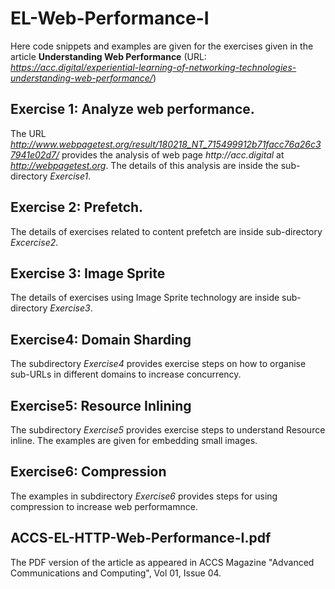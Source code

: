 # EL-Web-Performance-I
Here code snippets and examples are given for the exercises given in the article
**Understanding Web Performance** (URL: *https://acc.digital/experiential-learning-of-networking-technologies-understanding-web-performance/*)

## Exercise 1: Analyze web performance.
The URL *http://www.webpagetest.org/result/180218_NT_715499912b71facc76a26c37941e02d7/*
provides the analysis of web page *_http://acc.digital_* at *http://webpagetest.org*. 
The details of this analysis are inside the sub-directory _Exercise1_.


## Exercise 2: Prefetch.
The details of exercises related to content prefetch are inside
sub-directory _Excercise2_.

## Exercise 3: Image Sprite
The details of exercises using Image Sprite technology are inside
sub-directory _Exercise3_.

## Exercise4: Domain Sharding
The subdirectory _Exercise4_ provides exercise steps on how to
organise sub-URLs in different domains to increase concurrency.

## Exercise5: Resource Inlining
The subdirectory _Exercise5_ provides exercise steps to understand
Resource inline. The examples are given for embedding small images.

## Exercise6: Compression
The examples in subdirectory _Exercise6_ provides steps for using
compression to increase web performamnce.

## ACCS-EL-HTTP-Web-Performance-I.pdf
The PDF version of the article as appeared in ACCS Magazine
"Advanced Communications and Computing", Vol 01, Issue 04.
